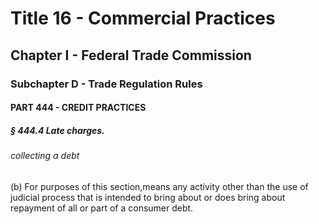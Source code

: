 
# Title 16 - Commercial Practices
## Chapter I - Federal Trade Commission
### Subchapter D - Trade Regulation Rules
#### PART 444 - CREDIT PRACTICES
##### § 444.4 Late charges.
###### collecting a debt

(b) For purposes of this section,means any activity other than the use of judicial process that is intended to bring about or does bring about repayment of all or part of a consumer debt.
